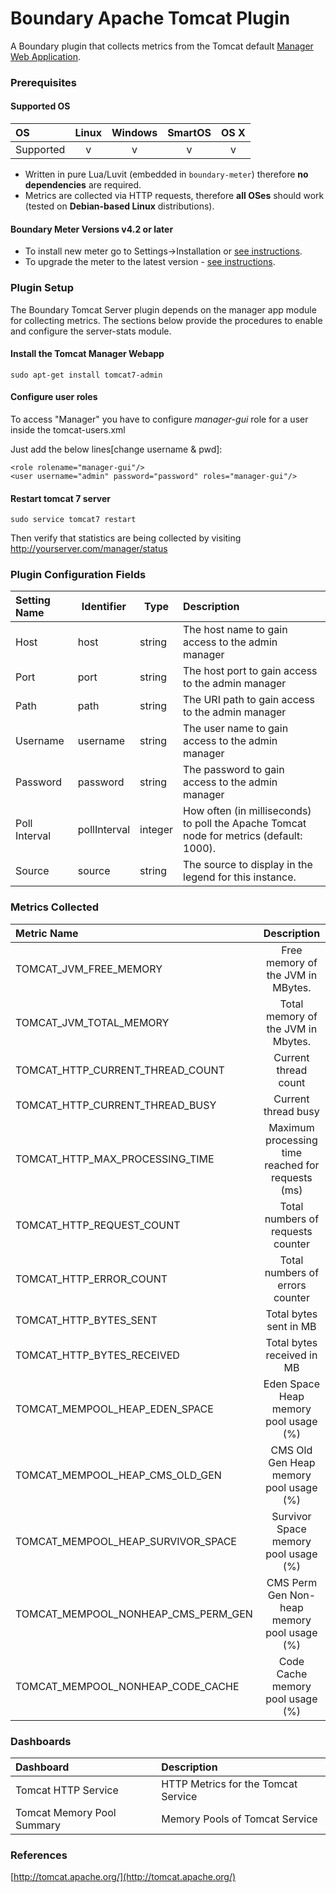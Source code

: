 Boundary Apache Tomcat Plugin
=============================

A Boundary plugin that collects metrics from the Tomcat default [Manager Web Application](http://tomcat.apache.org/tomcat-7.0-doc/manager-howto.html).

### Prerequisites

#### Supported OS

|     OS    | Linux | Windows | SmartOS | OS X |
|:----------|:-----:|:-------:|:-------:|:----:|
| Supported |   v   |    v    |    v    |  v   |

- Written in pure Lua/Luvit (embedded in `boundary-meter`) therefore **no dependencies** are required.
- Metrics are collected via HTTP requests, therefore **all OSes** should work (tested on **Debian-based Linux** distributions).

#### Boundary Meter Versions v4.2 or later

- To install new meter go to Settings->Installation or [see instructions](https://help.boundary.com/hc/en-us/sections/200634331-Installation).
- To upgrade the meter to the latest version - [see instructions](https://help.boundary.com/hc/en-us/articles/201573102-Upgrading-the-Boundary-Meter).

### Plugin Setup

The Boundary Tomcat Server plugin depends on the manager app module for collecting metrics. The sections below provide the procedures to enable and configure the server-stats module.

#### Install the Tomcat Manager Webapp

    sudo apt-get install tomcat7-admin

#### Configure user roles

To access "Manager" you have to configure *manager-gui* role for a user inside the tomcat-users.xml

 Just add the below lines[change username & pwd]:

    <role rolename="manager-gui"/>
    <user username="admin" password="password" roles="manager-gui"/>

#### Restart tomcat 7 server
    sudo service tomcat7 restart

Then verify that statistics are being collected by visiting http://yourserver.com/manager/status

### Plugin Configuration Fields

|Setting Name          |Identifier      |Type     |Description                                                                              |
|:---------------------|----------------|---------|:----------------------------------------------------------------------------------------|
|Host                  |host            |string   |The host name to gain access to the admin manager                                        |
|Port                  |port            |string   |The host port to gain access to the admin manager                                        |
|Path                  |path            |string   |The URI path to gain access to the admin manager                                         |
|Username             |username        |string   |The user name to gain access to the admin manager                                        |
|Password              |password        |string   |The password to gain access to the admin manager                                         |
|Poll Interval         |pollInterval    |integer  |How often (in milliseconds) to poll the Apache Tomcat node for metrics (default: 1000).  |
|Source                |source          |string   |The source to display in the legend for this instance.                                    |

### Metrics Collected

| Metric Name | Description |
|:------------|:-----------:|
|TOMCAT_JVM_FREE_MEMORY | Free memory of the JVM in MBytes.|
|TOMCAT_JVM_TOTAL_MEMORY | Total memory of the JVM in Mbytes.|
|TOMCAT_HTTP_CURRENT_THREAD_COUNT | Current thread count|
|TOMCAT_HTTP_CURRENT_THREAD_BUSY | Current thread busy|
|TOMCAT_HTTP_MAX_PROCESSING_TIME| Maximum processing time reached for requests (ms)|
|TOMCAT_HTTP_REQUEST_COUNT| Total numbers of requests counter|
|TOMCAT_HTTP_ERROR_COUNT| Total numbers of errors counter|
|TOMCAT_HTTP_BYTES_SENT| Total bytes sent in MB|
|TOMCAT_HTTP_BYTES_RECEIVED| Total bytes received in MB|
|TOMCAT_MEMPOOL_HEAP_EDEN_SPACE| Eden Space Heap memory pool usage (%)|
|TOMCAT_MEMPOOL_HEAP_CMS_OLD_GEN| CMS Old Gen Heap memory pool usage (%)|
|TOMCAT_MEMPOOL_HEAP_SURVIVOR_SPACE| Survivor Space memory pool usage (%)|
|TOMCAT_MEMPOOL_NONHEAP_CMS_PERM_GEN| CMS Perm Gen Non-heap memory pool usage (%)|
|TOMCAT_MEMPOOL_NONHEAP_CODE_CACHE| Code Cache memory pool usage (%)|

### Dashboards

|Dashboard|Description                                     |
|:--------|:-----------------------------------------------|
| Tomcat HTTP Service | HTTP Metrics for the Tomcat Service |
| Tomcat Memory Pool Summary | Memory Pools of Tomcat Service |

### References

[http://tomcat.apache.org/](http://tomcat.apache.org/) 
